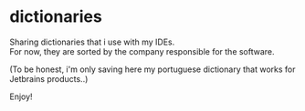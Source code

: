 # dictionaries
<p>
	Sharing dictionaries that i use with my IDEs.<br/>
	For now, they are sorted by the company responsible for the software.
</p>

<p>
	(To be honest, i'm only saving here my portuguese dictionary that works for Jetbrains products..)
</p>
Enjoy!

